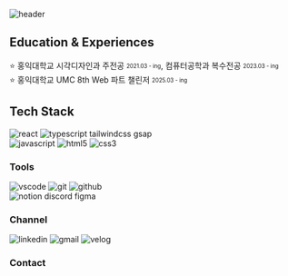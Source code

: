 ![header](https://capsule-render.vercel.app/api?type=rounded&height=170&color=f3f4f5&section=header&text=Hi%20🖖&fontAlignY=40&desc=I'm%20Juwon%20Yeom&descSize=30&descAlignY=68&fontSize=50&fontColor=7290b0)

## Education & Experiences
⭐️ 홍익대학교 시각디자인과 주전공 <sub><sup>2021.03 - ing</sup></sub>, 컴퓨터공학과 복수전공 <sub><sup>2023.03 - ing</sup></sub>
<br>⭐️ 홍익대학교 UMC 8th Web 파트 챌린저 <sub><sup>2025.03 - ing</sup></sub>


## Tech Stack

![react](https://img.shields.io/badge/React-20232A?style=for-the-badge&logo=react&logoColor=61DAFB) ![typescript](https://img.shields.io/badge/TypeScript-007ACC?style=for-the-badge&logo=typescript&logoColor=white)
tailwindcss gsap
<br> ![javascript](https://img.shields.io/badge/JavaScript-F7DF1E?style=for-the-badge&logo=JavaScript&logoColor=white) ![html5](https://img.shields.io/badge/HTML5-E34F26?style=for-the-badge&logo=html5&logoColor=white) ![css3](https://img.shields.io/badge/CSS3-1572B6?style=for-the-badge&logo=css3&logoColor=white)


### Tools

![vscode](https://img.shields.io/badge/VSCode-0078D4.svg?style=for-the-badge&logo=visual-studio-code&logoColor=22ABF3) ![git](https://img.shields.io/badge/GIT-E44C30?style=for-the-badge&logo=git&logoColor=white) 
![github](https://img.shields.io/badge/GitHub-100000?style=for-the-badge&logo=github&logoColor=white)
<br>![notion](https://img.shields.io/badge/Notion-ffffff?style=for-the-badge&logo=notion&logoColor=black) 
discord figma

### Channel

![linkedin](https://img.shields.io/badge/LinkedIn-0077B5?style=for-the-badge&logo=linkedin&logoColor=white&link=https://www.linkedin.com/in/sunnyshkim/) ![gmail](https://img.shields.io/badge/gmail-EA4335?style=for-the-badge&logo=gmail&logoColor=white&link=pickle02%40sookmyung.ac.kr) ![velog](https://img.shields.io/badge/Velog-20c997?style=for-the-badge&logo=Vimeo&logoColor=white&link=https://velog.io/@gaeulzzang/posts)


### Contact
